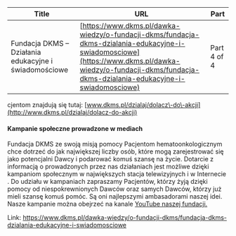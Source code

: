 | **Title**       | **URL**           | **Part**              |
|-----------------|-------------------|-----------------------|
| Fundacja DKMS – Działania edukacyjne i świadomościowe          | [https://www.dkms.pl/dawka-wiedzy/o-fundacji-dkms/fundacja-dkms-dzialania-edukacyjne-i-swiadomosciowe](https://www.dkms.pl/dawka-wiedzy/o-fundacji-dkms/fundacja-dkms-dzialania-edukacyjne-i-swiadomosciowe)    | Part 4 of 4          |

cjentom znajdują się tutaj: [www.dkms.pl/dzialaj/dolacz\-do\-akcji](http://www.dkms.pl/dzialaj/dolacz-do-akcji)


#### Kampanie społeczne prowadzone w mediach


Fundacja DKMS ze swoją misją pomocy Pacjentom hematoonkologicznym chce dotrzeć do jak największej liczby osób, które mogą zarejestrować się jako potencjalni Dawcy i podarować komuś szansę na życie. Dotarcie z informacją o prowadzonych przez nas działaniach jest możliwe dzięki kampaniom społecznym w największych stacja telewizyjnych i w Internecie . Do udziału w kampaniach zapraszamy Pacjentów, którzy żyją dzięki pomocy od niespokrewnionych Dawców oraz samych Dawców, którzy już mieli szansę komuś pomóc. Są oni najlepszymi ambasadorami naszej idei. Nasze kampanie można obejrzeć na kanale [YouTube naszej fundacji.](https://www.youtube.com/c/fundacjadkms)


  




Link: https://www.dkms.pl/dawka-wiedzy/o-fundacji-dkms/fundacja-dkms-dzialania-edukacyjne-i-swiadomosciowe
